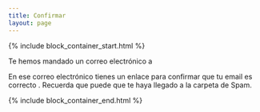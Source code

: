 ```yaml
---
title: Confirmar
layout: page
---
```


{% include block_container_start.html %}

Te hemos mandado un correo electrónico a

<p>
<strong><span id="api-user-email"></span></strong>
<script type="text/javascript">
  const urlParams = new URLSearchParams(window.location.search);
  const emailParam = urlParams.get('email');
  const emailLocal = localStorage.getItem("API-User-Email");
  const el = document.getElementById("api-user-email");
  el.textContent = emailParam || emailLocal;
</script>
</p>

En ese correo electrónico tienes un enlace para confirmar que tu email es correcto . Recuerda que puede que te haya llegado a la carpeta de Spam.

{% include block_container_end.html %}
